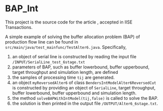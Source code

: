 # BAP_Int

This project is the source code for the article <Buffer Allocation Problem in production flow lines: a new Benders-decomposition-based exact solution approach>, accepted in IISE Transactions.

A simple example of solving the buffer allocation problem (BAP) of production flow line can be found in `src/main/java/test_mainfunc/TestAlter6.java`. Specifically, 
  1. an object of serial line is constructed by reading the input file `/INPUT/SerialLine_test_6stage.txt`
  2. parameters of BAP, such as buffer lowerbound, buffer upperbound, target throughput and simulation length, are defined
  3. the samples of processing time `tij` are generated. 
  4. an object `myReversedAlter6` of class `BendersIntModelAlter6ReversedCut` is constructed by providing an object of `SerialLine`, target throughput, buffer lowerbound, buffer upperbound and simulation length.
  5. the method `solveBAPWithIntModel(tij,false)` is called to solve the BAP.
  6. the solution is then printed in the output file `/OUTPUT/Alter6_6stage.txt`.

